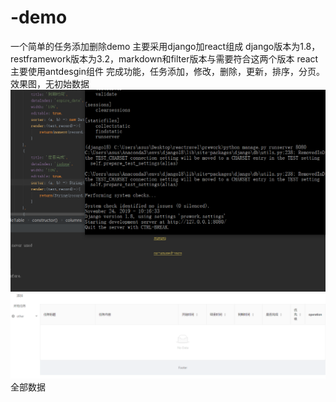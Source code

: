 # -demo
一个简单的任务添加删除demo
  主要采用django加react组成
  django版本为1.8，restframework版本为3.2，markdown和filter版本与需要符合这两个版本
  react主要使用antdesgin组件
  完成功能，任务添加，修改，删除，更新，排序，分页。
  效果图，无初始数据
![image](https://github.com/mynameisrobot/-demo/blob/master/img/pre1.PNG)
![image](https://github.com/mynameisrobot/-demo/blob/master/img/pre2.PNG)
  全部数据










